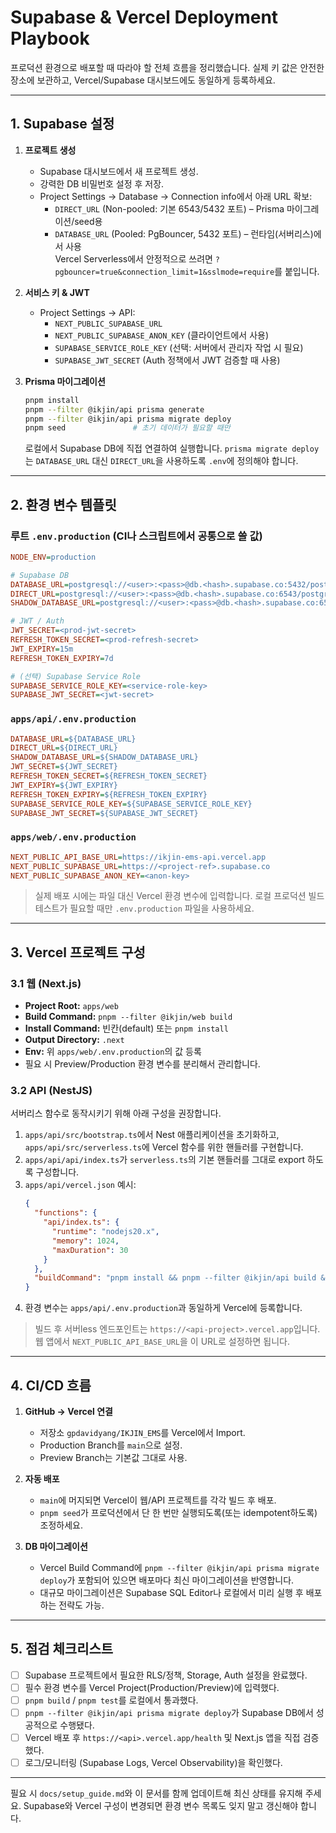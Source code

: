# Supabase & Vercel Deployment Playbook

프로덕션 환경으로 배포할 때 따라야 할 전체 흐름을 정리했습니다. 실제 키 값은 안전한 장소에 보관하고, Vercel/Supabase 대시보드에도 동일하게 등록하세요.

---

## 1. Supabase 설정

1. **프로젝트 생성**
   - Supabase 대시보드에서 새 프로젝트 생성.
   - 강력한 DB 비밀번호 설정 후 저장.
   - Project Settings → Database → Connection info에서 아래 URL 확보:
     - `DIRECT_URL` (Non-pooled: 기본 6543/5432 포트) – Prisma 마이그레이션/seed용
     - `DATABASE_URL` (Pooled: PgBouncer, 5432 포트) – 런타임(서버리스)에서 사용  
       Vercel Serverless에서 안정적으로 쓰려면 `?pgbouncer=true&connection_limit=1&sslmode=require`를 붙입니다.

2. **서비스 키 & JWT**
   - Project Settings → API:
     - `NEXT_PUBLIC_SUPABASE_URL`
     - `NEXT_PUBLIC_SUPABASE_ANON_KEY` (클라이언트에서 사용)
     - `SUPABASE_SERVICE_ROLE_KEY` (선택: 서버에서 관리자 작업 시 필요)
     - `SUPABASE_JWT_SECRET` (Auth 정책에서 JWT 검증할 때 사용)

3. **Prisma 마이그레이션**
   ```bash
   pnpm install
   pnpm --filter @ikjin/api prisma generate
   pnpm --filter @ikjin/api prisma migrate deploy
   pnpm seed               # 초기 데이터가 필요할 때만
   ```
   로컬에서 Supabase DB에 직접 연결하여 실행합니다. `prisma migrate deploy`는 `DATABASE_URL` 대신 `DIRECT_URL`을 사용하도록 `.env`에 정의해야 합니다.

---

## 2. 환경 변수 템플릿

### 루트 `.env.production` (CI나 스크립트에서 공통으로 쓸 값)
```ini
NODE_ENV=production

# Supabase DB
DATABASE_URL=postgresql://<user>:<pass>@db.<hash>.supabase.co:5432/postgres?pgbouncer=true&connection_limit=1&sslmode=require
DIRECT_URL=postgresql://<user>:<pass>@db.<hash>.supabase.co:6543/postgres?sslmode=require
SHADOW_DATABASE_URL=postgresql://<user>:<pass>@db.<hash>.supabase.co:6543/postgres?sslmode=require

# JWT / Auth
JWT_SECRET=<prod-jwt-secret>
REFRESH_TOKEN_SECRET=<prod-refresh-secret>
JWT_EXPIRY=15m
REFRESH_TOKEN_EXPIRY=7d

# (선택) Supabase Service Role
SUPABASE_SERVICE_ROLE_KEY=<service-role-key>
SUPABASE_JWT_SECRET=<jwt-secret>
```

### `apps/api/.env.production`
```ini
DATABASE_URL=${DATABASE_URL}
DIRECT_URL=${DIRECT_URL}
SHADOW_DATABASE_URL=${SHADOW_DATABASE_URL}
JWT_SECRET=${JWT_SECRET}
REFRESH_TOKEN_SECRET=${REFRESH_TOKEN_SECRET}
JWT_EXPIRY=${JWT_EXPIRY}
REFRESH_TOKEN_EXPIRY=${REFRESH_TOKEN_EXPIRY}
SUPABASE_SERVICE_ROLE_KEY=${SUPABASE_SERVICE_ROLE_KEY}
SUPABASE_JWT_SECRET=${SUPABASE_JWT_SECRET}
```

### `apps/web/.env.production`
```ini
NEXT_PUBLIC_API_BASE_URL=https://ikjin-ems-api.vercel.app
NEXT_PUBLIC_SUPABASE_URL=https://<project-ref>.supabase.co
NEXT_PUBLIC_SUPABASE_ANON_KEY=<anon-key>
```

> 실제 배포 시에는 파일 대신 Vercel 환경 변수에 입력합니다. 로컬 프로덕션 빌드 테스트가 필요할 때만 `.env.production` 파일을 사용하세요.

---

## 3. Vercel 프로젝트 구성

### 3.1 웹 (Next.js)
- **Project Root:** `apps/web`
- **Build Command:** `pnpm --filter @ikjin/web build`
- **Install Command:** 빈칸(default) 또는 `pnpm install`
- **Output Directory:** `.next`
- **Env:** 위 `apps/web/.env.production`의 값 등록
- 필요 시 Preview/Production 환경 변수를 분리해서 관리합니다.

### 3.2 API (NestJS)
서버리스 함수로 동작시키기 위해 아래 구성을 권장합니다.

1. `apps/api/src/bootstrap.ts`에서 Nest 애플리케이션을 초기화하고, `apps/api/src/serverless.ts`에 Vercel 함수를 위한 핸들러를 구현합니다.
2. `apps/api/api/index.ts`가 `serverless.ts`의 기본 핸들러를 그대로 export 하도록 구성합니다.
3. `apps/api/vercel.json` 예시:
   ```json
   {
     "functions": {
       "api/index.ts": {
         "runtime": "nodejs20.x",
         "memory": 1024,
         "maxDuration": 30
       }
     },
     "buildCommand": "pnpm install && pnpm --filter @ikjin/api build && pnpm --filter @ikjin/api prisma migrate deploy"
   }
   ```
4. 환경 변수는 `apps/api/.env.production`과 동일하게 Vercel에 등록합니다.

> 빌드 후 서버less 엔드포인트는 `https://<api-project>.vercel.app`입니다. 웹 앱에서 `NEXT_PUBLIC_API_BASE_URL`을 이 URL로 설정하면 됩니다.

---

## 4. CI/CD 흐름

1. **GitHub → Vercel 연결**
   - 저장소 `gpdavidyang/IKJIN_EMS`를 Vercel에서 Import.
   - Production Branch를 `main`으로 설정.
   - Preview Branch는 기본값 그대로 사용.

2. **자동 배포**
   - `main`에 머지되면 Vercel이 웹/API 프로젝트를 각각 빌드 후 배포.
   - `pnpm seed`가 프로덕션에서 단 한 번만 실행되도록(또는 idempotent하도록) 조정하세요.

3. **DB 마이그레이션**
   - Vercel Build Command에 `pnpm --filter @ikjin/api prisma migrate deploy`가 포함되어 있으면 배포마다 최신 마이그레이션을 반영합니다.
   - 대규모 마이그레이션은 Supabase SQL Editor나 로컬에서 미리 실행 후 배포하는 전략도 가능.

---

## 5. 점검 체크리스트

- [ ] Supabase 프로젝트에서 필요한 RLS/정책, Storage, Auth 설정을 완료했다.
- [ ] 필수 환경 변수를 Vercel Project(Production/Preview)에 입력했다.
- [ ] `pnpm build` / `pnpm test`를 로컬에서 통과했다.
- [ ] `pnpm --filter @ikjin/api prisma migrate deploy`가 Supabase DB에서 성공적으로 수행됐다.
- [ ] Vercel 배포 후 `https://<api>.vercel.app/health` 및 Next.js 앱을 직접 검증했다.
- [ ] 로그/모니터링 (Supabase Logs, Vercel Observability)을 확인했다.

---

필요 시 `docs/setup_guide.md`와 이 문서를 함께 업데이트해 최신 상태를 유지해 주세요. Supabase와 Vercel 구성이 변경되면 환경 변수 목록도 잊지 말고 갱신해야 합니다.
